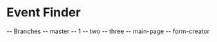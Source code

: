 # Event Finder
 -- Branches
    -- master
    -- 1
    -- two
    -- three
    -- main-page
    -- form-creator
